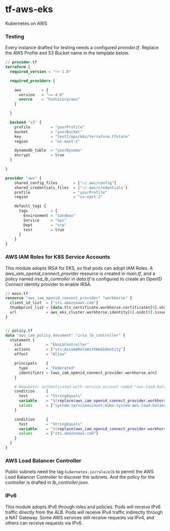 # tf-aws-eks
Kubernetes on AWS

### Testing
Every instance drafted for testing needs a configured _provider.tf_. Replace the AWS Profile and S3 Bucket name in the template below.

```terraform
// provider.tf
terraform {
  required_version = "~> 1.0"

  required_providers {

    aws         = {
      version   = ">= 4.0"
      source    = "hashicorp/aws"
    }

  }

  backend "s3" {
    profile         = "yourProfile"
    bucket          = "yourBucket"
    key             = "test1/ops/k8s/terraform.tfstate"
    region          = "us-east-2"

    dynamodb_table  = "yourDynamo"
    encrypt         = true
  }

}

provider "aws" {
    shared_config_files       = ["~/.aws/config"]
    shared_credentials_files  = ["~/.aws/credentials"]
    profile                   = "yourProfile"
    region                    = "us-east-2"

    default_tags {
      tags          = {
        Environment = "sandbox"
        Service     = "ops"
        Dept        = "sre"
        test        = true
      }
    }
}
```

### AWS IAM Roles for K8S Service Accounts
This module adopts IRSA for EKS, so that pods can adopt IAM Roles. A _aws_iam_openid_connect_provider_ resource is created in _main.tf_, and a policy named _irsa_lb_controller_ in _data.tf_ is configured to create an OpenID Connect identity provider to enable IRSA.

```terraform
// main.tf
resource "aws_iam_openid_connect_provider" "workhorse" {
  client_id_list  = ["sts.amazonaws.com"]
  thumbprint_list = [data.tls_certificate.workhorse.certificates[0].sha1_fingerprint]
  url             = aws_eks_cluster.workhorse.identity[0].oidc[0].issuer
}


// policy.tf
data "aws_iam_policy_document" "irsa_lb_controller" {
  statement {
    sid           = "EksLbController"
    actions       = ["sts:AssumeRoleWithWebIdentity"]
    effect        = "Allow"

    principals    {
      type        = "Federated"
      identifiers = [aws_iam_openid_connect_provider.workhorse.arn]
    }

    # Requestor authenticated with service account named "aws-load-balancer-controller" in namespace "kube-system"
    condition     {
      test        = "StringEquals"
      variable    = "${replace(aws_iam_openid_connect_provider.workhorse.url, "https://", "")}:sub"
      values      = ["system:serviceaccount:kube-system:aws-load-balancer-controller"]
    }

    condition     {
      test        = "StringEquals"
      variable    = "${replace(aws_iam_openid_connect_provider.workhorse.url, "https://", "")}:aud"
      values      = ["sts.amazonaws.com"]
    }
  }
}
```

### AWS Load Balancer Controller
Public subnets need the tag `kubernetes.io/role/elb` to permit the AWS Load Balancer Controller to discover the subnets. And the policy for the controller is
drafted in _lb_controller.json_.

### IPv6
This module adopts IPv6 through roles and policies. Pods will receive IPv6 traffic directly from the ALB. Pods will receive IPv4 traffic indirectly through a
NAT Gateway. Some AWS services still receive requests via IPv4, and others can receive requests via IPv6.
